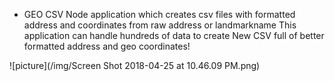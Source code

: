* GEO CSV
Node application which creates csv files with formatted address and coordinates from raw address or landmarkname
This application can handle hundreds of data to create New CSV full of better formatted address and geo coordinates!

![picture](/img/Screen Shot 2018-04-25 at 10.46.09 PM.png)
